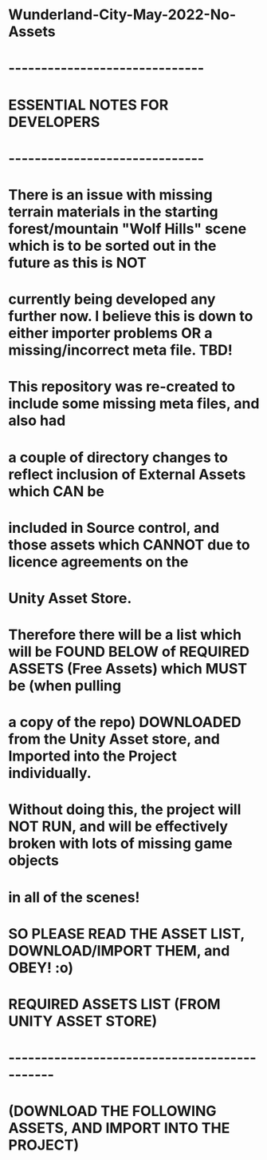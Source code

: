 # Wunderland-City-May-2022-No-Assets
#
# ------------------------------
# ESSENTIAL NOTES FOR DEVELOPERS
# ------------------------------
#
#
# There is an issue with missing terrain materials in the starting forest/mountain "Wolf Hills" scene which is to be sorted out in the future as this is NOT
# currently being developed any further now. I believe this is down to either importer problems OR a missing/incorrect meta file. TBD!
#
# This repository was re-created to include some missing meta files, and also had
# a couple of directory changes to reflect inclusion of External Assets which CAN be
# included in Source control, and those assets which CANNOT due to licence agreements on the
# Unity Asset Store.
#
# Therefore there will be a list which will be FOUND BELOW of REQUIRED ASSETS (Free Assets) which MUST be (when pulling
# a copy of the repo) DOWNLOADED from the Unity Asset store, and Imported into the Project individually.
#
# Without doing this, the project will NOT RUN, and will be effectively broken with lots of missing game objects
# in all of the scenes!
#
#
# SO PLEASE READ THE ASSET LIST, DOWNLOAD/IMPORT THEM, and OBEY! :o)
#
#

# REQUIRED ASSETS LIST (FROM UNITY ASSET STORE)
# ---------------------------------------------
#
# (DOWNLOAD THE FOLLOWING ASSETS, AND IMPORT INTO THE PROJECT)
#
#
#
#
#
#
#
#
#
